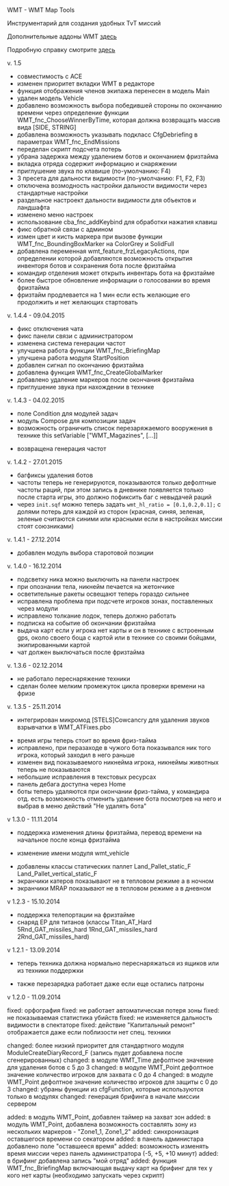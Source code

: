 WMT - WMT Map Tools

Инструментарий для создания удобных TvT миссий

Дополнительные аддоны WMT [здесь](https://github.com/Zealot111/WMT_MapToolsAdditional)

Подробную справку смотрите [здесь](https://github.com/iEzhuk/WOG3_MapTools/wiki)

v. 1.5
* совместимость с ACE
* изменен приоритет вкладки WMT в редакторе
* функция отображения членов экипажа перенесен в модель Main
* удален модель Vehicle
* добавлено возможность выбора победившей стороны по окончанию времени через определение
  функции WMT_fnc_ChooseWinnerByTime, которая должна возвращать массив вида [SIDE, STRING]
* добавлена возможность указывать подкласс CfgDebriefing в параметрах WMT_fnc_EndMissions
* переделан скрипт подсчета потерь
* убрана задержка между удалением ботов и окончанием фризтайма
* вкладка отряда содержит информацию и снаряжении
* приглушение звука по клавише (по-умолчанию: F4)
* 3 пресета для дальности видимости (по-умолчанию: F1, F2, F3)
* отключена возмодность настройки дальности видимости через стандартные настройки
* раздельное настроект дальности видимости для объектов и ландшафта
* изменено меню настроек
* использование cba_fnc_addKeybind для обработки нажатия клавиш
* фикс обратной связи с админом
* измен цвет и кисть  маркера при вызове функции WMT_fnc_BoundingBoxMarker на ColorGrey и SolidFull
* добавлена переменная wmt_feature_frzLegacyActions, при определении которой добавляются
  возможность открытия инвенторя ботов и сохранения бота после фризтайма
* командир отделения может открыть инвентарь бота на фризтайме
* более быстрое обновление информации о голосовании во время фризтайма
* фризтайм продлевается на 1 мин если есть желающие его продолжить и нет желающих стартовать

v. 1.4.4 - 09.04.2015
* фикс отключения чата
* фикс панели связи с администратором
* изменена система генерации частот
* улучшена работа функции WMT_fnc_BriefingMap
* улучшена работа модуля StartPosition
* добавлен сигнал по окончанию фризтайма
* добавлена функция WMT_fnc_CreateGlobalMarker
* добавлено удаление маркеров после окончания фризтайма
* приглушение звука при нахождении в технике

v. 1.4.3 - 04.02.2015
+ поле Condition для модулей задач
+ модуль Compose для композиции задач
+ возможность ограничить список перезаряжаемого вооружения в технике this setVariable ["WMT_Magazines", [...]]
* возвращена генерация частот


v. 1.4.2 - 27.01.2015
* багфиксы удаления ботов
* частоты теперь не генерируются, показываются только дефолтные частоты раций, при этом запись в дневнике появляется только после старта игры, это должно пофиксить баг с невыдачей раций
* через `init.sqf` можно теперь задать `wmt_hl_ratio = [0.1,0.2,0.1];` с долями потерь для каждой из сторон (красная, синяя, зеленая, зеленые считаются синими или красными если в настройках миссии стоят союзниками)

v. 1.4.1 - 27.12.2014
+ добавлен модуль выбора старотовой позиции

v. 1.4.0 - 16.12.2014
* подсветку ника можно выключить на панели настроек
* при опознании тела, никнейм печается на жетончике
* осветительные ракеты освещают теперь гораздо сильнее
* исправлена проблема при подсчете игроков зонах, поставленных через модули
* исправлено толкание лодок, теперь должно работать
* подписка на событие об окончании фризтайма
* выдача карт если у игрока нет карты и он в технике с встроенным gps, около своего боца с картой или в технике со своими  бойцами, экипированными картой
* чат должен выключаться после фризтайма

v. 1.3.6 - 02.12.2014
* не работало переснаряжение техники
* сделан более мелким промежуток цикла проверки времени на фризе

v. 1.3.5 - 25.11.2014
+ интегрирован микромод [STELS]Cowcancry для удаления звуков взрывчатки в WMT_ATFixes.pbo
* время игры теперь стоит во время фриз-тайма
* исправлено, при перазаходе в чужого бота показывался ник того игрока, который заходил в него раньше
* изменен вид показываемого никнейма игрока, никнеймы животных теперь не показываются
* небольшие исправления в текстовых ресурсах
* панель дебага доступна через Home
* боты теперь удаляются при окончании фриз-тайма, у командира отд. есть возможность отменить удаление бота посмотрев на него и выбрав в меню действий "Не удалять бота"

v 1.3.0 - 11.11.2014
+ поддержка изменения длины фризтайма, перевод времени на начальное после конца фризтайма
* изменение имени модуля wmt_vehicle
+ добавлены классы статических паллет Land_Pallet_static_F Land_Pallet_vertical_static_F
+ экранчики катеров показывают не в тепловом режиме а в ночном
+ экранчики MRAP показывают не в тепловом режиме а в дневном

v 1.2.3 - 15.10.2014

+ поддержка телепортации на фризтайме
+ снаряд EP для титанов (классы Titan_AT_Hard 5Rnd_GAT_missiles_hard 1Rnd_GAT_missiles_hard 2Rnd_GAT_missiles_hard)

v 1.2.1 - 13.09.2014

* теперь техника должна нормально переснаряжаться из ящиков или из техники поддержки
+ также перезарядка работает даже если еще остались патроны


v 1.2.0 - 11.09.2014

fixed: орфография
fixed: не работает автоматическая потеря зоны
fixed: не показываемая статистика убийств
fixed: не изменяется дальность видимости в спектаторе
fixed: действие "Капитальный ремонт" отображается даже если поблизости нет спец. техники

changed: более низкий приоритет для стандартного модуля ModuleCreateDiaryRecord_F (запись пудет добавлена после сгенерированных)
changed: в модуле WMT_Time дефолтное значение для удаления ботов с 5 до 3
changed: в модуле WMT_Point дефолтное значение количество игроков для захвата с 0 до 4
changed: в модуле WMT_Point дефолтное значение количество игроков для защиты с 0 до 3
changed: убраны функции из cfgFunction, которые используются только в модулях
changed: генерация брифинга в начале миссии сервером

added: в модуль WMT_Point, добавлен таймер на захват зон
added: в модуль WMT_Point, добавлена возможность составлять зону из нескольких маркеров - "Zone1_1, Zone1_2"
added: синхронизация оставшегося времени со секатором
added: в панель администара добавлено поле "оставшееся время"
added: возможность изменять время миссии через панель администратора (-5, +5, +10 минут)
added: в брифинг добавлена запись "мой отряд"
added: функция WMT_fnc_BriefingMap включающая выдачу карт на брифинг для тех у кого нет карты (необходимо запускать через скрипт)
